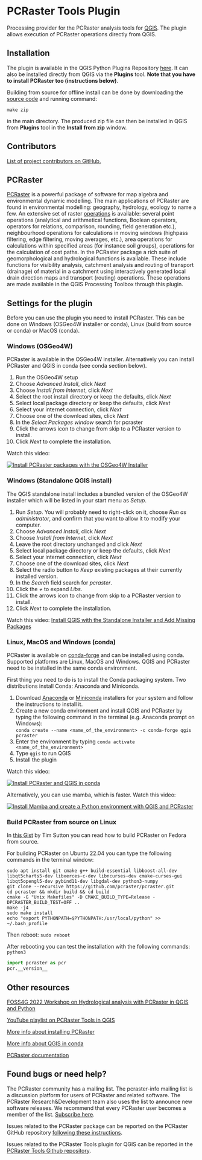 # PCRaster Tools Plugin

Processing provider for the PCRaster analysis tools for [QGIS](https://www.qgis.org/en/site/). The plugin allows execution of PCRaster operations directly from QGIS.

## Installation

The plugin is available in the QGIS Python Plugins Repository [here](https://plugins.qgis.org/plugins/pcraster_tools/). It can also be installed directly from QGIS via the **Plugins** tool. **Note that you have to install PCRaster too (instructions below)**.

Building from source for offline install can be done by downloading the [source code](https://github.com/jvdkwast/qgis-processing-pcraster) and running command:
```
make zip
```
in the main directory. The produced zip file can then be installed in QGIS from **Plugins** tool in the **Install from zip** window.

## Contributors

[List of project contributors on GitHub.](https://github.com/jvdkwast/qgis-processing-pcraster/graphs/contributors)

## PCRaster

[PCRaster](https://pcraster.geo.uu.nl/) is a powerful package of software for map algebra and environmental dynamic modelling. The main applications of PCRaster are found in environmental modelling: geography, hydrology, ecology to name a few. An extensive set of raster [operations](https://pcraster.geo.uu.nl/pcraster/4.3.1/documentation/pcraster_manual/sphinx/index.html#operations-python-and-pcrcalc) is available: several point operations (analytical and arithmetical functions, Boolean operators, operators for relations, comparison, rounding, field generation etc.), neighbourhood operations for calculations in moving windows (highpass filtering, edge filtering, moving averages, etc.), area operations for calculations within specified areas (for instance soil groups), operations for the calculation of cost paths. In the PCRaster package a rich suite of geomorphological and hydrological functions is available. These include functions for visibility analysis, catchment analysis and routing of transport (drainage) of material in a catchment using interactively generated local drain direction maps and transport (routing) operations. These operations are made available in the QGIS Processing Toolbox through this plugin.

## Settings for the plugin

Before you can use the plugin you need to install PCRaster. This can be done on Windows (OSGeo4W installer or conda), Linux (build from source or conda) or MacOS (conda).

### Windows (OSGeo4W)

PCRaster is available in the OSGeo4W installer. Alternatively you can install PCRaster and QGIS in conda (see conda section below).

1. Run the OSGeo4W setup
2. Choose *Advanced Install*, click *Next*
3. Choose *Install from Internet*, click *Next*
4. Select the root install directory or keep the defaults, click *Next*
5. Select local package directory or keep the defaults, click *Next*
6. Select your internet connection, click *Next*
7. Choose one of the download sites, click *Next*
8. In the *Select Packages window* search for pcraster
9. Click the arrows icon to change from skip to a PCRaster version to install. 
10. Click *Next* to complete the installation.

Watch this video:

[![Install PCRaster packages with the OSGeo4W Installer](https://user-images.githubusercontent.com/1172662/148247643-40c2d8ed-9823-43ac-ad9a-9f3d9a512fad.jpg)](https://youtu.be/pja_EX0tVZA "Install PCRaster packages with the OSGeo4W Installer")

### Windows (Standalone QGIS install)

The QGIS standalone install includes a bundled version of the OSGeo4W installer which will be listed in your start menu as *Setup*.

1. Run *Setup*.  You will probably need to right-click on it, choose *Run as administrator*, and confirm that you want to allow it to modify your computer.
2. Choose *Advanced Install*, click *Next*
3. Choose *Install from Internet*, click *Next*
4. Leave the root directory unchanged and click *Next*
5. Select local package directory or keep the defaults, click *Next*
6. Select your internet connection, click *Next*
7. Choose one of the download sites, click *Next*
8. Select the radio button to *Keep* existing packages at their currently installed version.
9. In the *Search* field search for *pcraster*.
10. Click the *+* to expand *Libs*.
11. Click the arrows icon to change from skip to a PCRaster version to install. 
12. Click *Next* to complete the installation.

Watch this video:
[Install QGIS with the Standalone Installer and Add Missing Packages](https://youtu.be/9rFL2VgbZ7Q)

### Linux, MacOS and Windows (conda)

PCRaster is available on [conda-forge](https://conda-forge.org/feedstock-outputs/index.html) and can be installed using conda. Supported platforms are Linux, MacOS and Windows. QGIS and PCRaster need to be installed in the same conda environment.

First thing you need to do is to install the Conda packaging system. Two distributions install Conda: Anaconda and Miniconda.

1. Download [Anaconda](https://www.anaconda.com/distribution/) or [Miniconda](https://docs.conda.io/en/latest/miniconda.html) installers for your system and follow the instructions to install it.
2. Create a new conda environment and install QGIS and PCRaster by typing the following command in the terminal (e.g. Anaconda prompt on Windows): <br>`conda create --name <name_of_the_environment> -c conda-forge qgis pcraster`
4. Enter the environment by typing `conda activate <name_of_the_environment>`
5. Type `qgis` to run QGIS
6. Install the plugin

Watch this video:

[![Install PCRaster and QGIS in conda](https://user-images.githubusercontent.com/1172662/148248750-d0f4adf0-67fb-4bcb-a524-b8ad518c0c30.png)](https://youtu.be/RaFrXzw7IvI "Install PCRaster and QGIS in conda")

Alternatively, you can use mamba, which is faster. Watch this video:

[![Install Mamba and create a Python environment with QGIS and PCRaster](https://github.com/jvdkwast/qgis-processing-pcraster/assets/1172662/29a7f31e-50dc-4b3f-9534-09fce8ee4ec7)](https://youtu.be/VgBYgk7VQWg "Install Mamba and create a Python environment with QGIS and PCRaster")

### Build PCRaster from source on Linux

In [this Gist](https://gist.github.com/timlinux/5824f0e3d75f2fc43267e5c058602cde#file-buildingpcrasteronfedora-md) by Tim Sutton you can read how to build PCRaster on Fedora from source.

For building PCRaster on Ubuntu 22.04 you can type the following commands in the terminal window:

```
sudo apt install git cmake g++ build-essential libboost-all-dev libqt5charts5-dev libxerces-c-dev libncurses-dev cmake-curses-gui libqt5opengl5-dev pybind11-dev libgdal-dev python3-numpy
git clone --recursive https://github.com/pcraster/pcraster.git
cd pcraster && mkdir build && cd build
cmake -G "Unix Makefiles" -D CMAKE_BUILD_TYPE=Release -DPCRASTER_BUILD_TEST=OFF ..
make -j4
sudo make install
echo "export PYTHONPATH=$PYTHONPATH:/usr/local/python" >> ~/.bash_profile
```

Then reboot: 
`sudo reboot`

After rebooting you can test the installation with the following commands:
`python3`
```Python
import pcraster as pcr
pcr.__version__
```


## Other resources

[FOSS4G 2022 Workshop on Hydrological analysis with PCRaster in QGIS and Python](https://courses.gisopencourseware.org/course/view.php?id=53)

[YouTube playlist on PCRaster Tools in QGIS](https://youtube.com/playlist?list=PLeuKJkIxCDj2xbV45C45wz3N89FvmTuSu)

[More info about installing PCRaster](https://pcraster.geo.uu.nl/pcraster/latest/documentation/pcraster_project/install.html)

[More info about QGIS in conda](https://gisunchained.wordpress.com/2019/05/29/using-qgis-from-conda/)

[PCRaster documentation](https://pcraster.geo.uu.nl/pcraster/latest/documentation)

## Found bugs or need help?

The PCRaster community has a mailing list. The pcraster-info mailing list is a discussion platform for users of PCRaster and related software. The PCRaster Research&Development team also uses the list to announce new software releases. We recommend that every PCRaster user becomes a member of the list. [Subscribe here](https://pcraster.geo.uu.nl/support/questions/).

Issues related to the PCRaster package can be reported on the PCRaster GitHub repository [following these instructions](https://pcraster.geo.uu.nl/support/report-a-bug/).

Issues related to the PCRaster Tools plugin for QGIS can be reported in the [PCRaster Tools Github repository](https://github.com/jvdkwast/qgis-processing-pcraster/issues).





